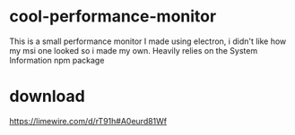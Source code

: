 # cool-performance-monitor

This is a small performance monitor I made using electron, i didn't like how my msi one looked so i made my own. Heavily relies on the System Information npm package

# download
https://limewire.com/d/rT91h#A0eurd81Wf

